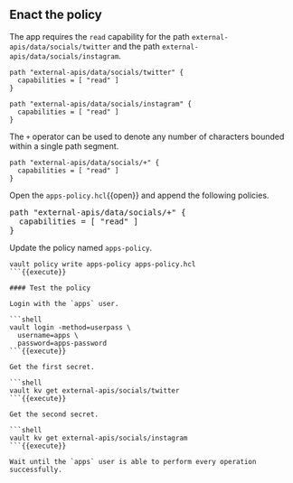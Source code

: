 ## Enact the policy

The app requires the `read` capability for the path `external-apis/data/socials/twitter` and the path `external-apis/data/socials/instagram`.

```hcl
path "external-apis/data/socials/twitter" {
  capabilities = [ "read" ]
}

path "external-apis/data/socials/instagram" {
  capabilities = [ "read" ]
}
```

The `+` operator can be used to denote any number of characters bounded within a single path segment.

```hcl
path "external-apis/data/socials/+" {
  capabilities = [ "read" ]
}
```

Open the `apps-policy.hcl`{{open}} and append the following policies.

<pre class="file" data-filename="apps-policy.hcl" data-target="append">
path "external-apis/data/socials/+" {
  capabilities = [ "read" ]
}
</pre>

Update the policy named `apps-policy`.

```shell
vault policy write apps-policy apps-policy.hcl
```{{execute}}

#### Test the policy

Login with the `apps` user.

```shell
vault login -method=userpass \
  username=apps \
  password=apps-password
```{{execute}}

Get the first secret.

```shell
vault kv get external-apis/socials/twitter
```{{execute}}

Get the second secret.

```shell
vault kv get external-apis/socials/instagram
```{{execute}}

Wait until the `apps` user is able to perform every operation successfully.

